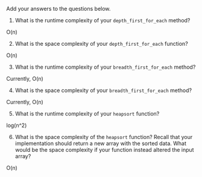 Add your answers to the questions below.

1. What is the runtime complexity of your `depth_first_for_each` method?

O(n)

2. What is the space complexity of your `depth_first_for_each` function?

O(n)

3. What is the runtime complexity of your `breadth_first_for_each` method?

Currently, O(n)

4. What is the space complexity of your `breadth_first_for_each` method?

Currently, O(n)

5. What is the runtime complexity of your `heapsort` function?

log(n^2)

6. What is the space complexity of the `heapsort` function? Recall that your implementation should return a new array with the sorted data. What would be the space complexity if your function instead altered the input array?

O(n)